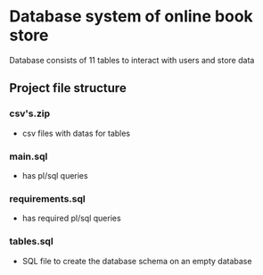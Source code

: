 # Database system of online book store

Database consists of 11 tables to interact with users and store data

## Project file structure

### csv's.zip

* csv files with datas for tables

### main.sql

* has pl/sql queries

### requirements.sql

* has required pl/sql queries

### tables.sql

* SQL file to create the database schema on an empty database
